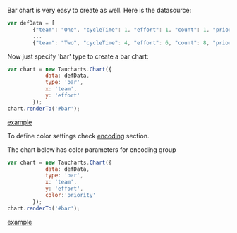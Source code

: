 
Bar chart is very easy to create as well. Here is the datasource:

```javascript
var defData = [
        {"team": "One", "cycleTime": 1, "effort": 1, "count": 1, "priority": "low"},
        ...
        {"team": "Two", "cycleTime": 4, "effort": 6, "count": 8, "priority": "medium"}];
```

Now just specify 'bar' type to create a bar chart:

```javascript
var chart = new Taucharts.Chart({
            data: defData,
            type: 'bar',
            x: 'team',
            y: 'effort'
        });
chart.renderTo('#bar');
```

[example](https://jsfiddle.net/taucharts/ryaobh0w/330/)


To define color settings check [encoding](../advanced/encoding.md) section.

The chart below has color parameters for encoding group
```javascript
var chart = new Taucharts.Chart({
            data: defData,
            type: 'bar',
            x: 'team',
            y: 'effort',
            color:'priority'
        });
chart.renderTo('#bar');
```
[example](https://jsfiddle.net/taucharts/6mdLrj6o/229/)
